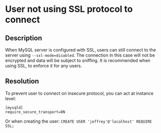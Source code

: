# User not using SSL protocol to connect

## Description
When MySQL server is configured with SSL, users can still connect to the server using `--ssl-mode=disabled`. The connection in this case will not be encrypted and data will be subject to sniffing. It is recommended when using SSL, to enforce it for any users. 



## Resolution
To prevent user to connect on insecure protocol, you can act at instance level:
```
[mysqld]
require_secure_transport=ON
```
Or when creating the user:
`CREATE USER 'jeffrey'@'localhost' REQUIRE SSL;`
 